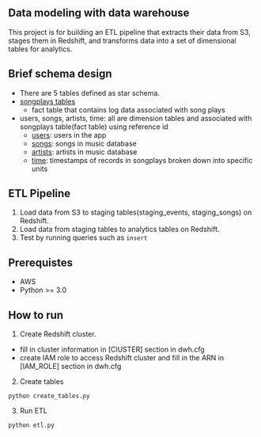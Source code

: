## Data modeling with data warehouse
This project is for building an ETL pipeline that extracts their data from S3, stages them in Redshift, and transforms data into a set of dimensional tables for analytics.

## Brief schema design
- There are 5 tables defined as star schema.
- [songplays tables](sql_queries.py#L59-L71)
  - fact table that contains log data associated with song plays
- users, songs, artists, time: all are dimension tables and associated with songplays table(fact table) using reference id
  - [users](sql_queries.py#L73-L81): users in the app
  - [songs](sql_queries.py#L83-L87): songs in music database
  - [artists](sql_queries.py#L89-L93): artists in music database
  - [time](sql_queries.py#L95-L99): timestamps of records in songplays broken down into specific units

## ETL Pipeline
1. Load data from S3 to staging tables(staging_events, staging_songs) on Redshift.
2. Load data from staging tables to analytics tables on Redshift.
3. Test by running queries such as `insert`  

## Prerequistes 
- AWS
- Python >= 3.0


## How to run
1. Create Redshift cluster.
  - fill in cluster information in [ClUSTER] section in dwh.cfg
  - create IAM role to access Redshift cluster and fill in the ARN in [IAM_ROLE] section in dwh.cfg
2. Create tables
```
python create_tables.py
```

3. Run ETL
```
python etl.py
```
